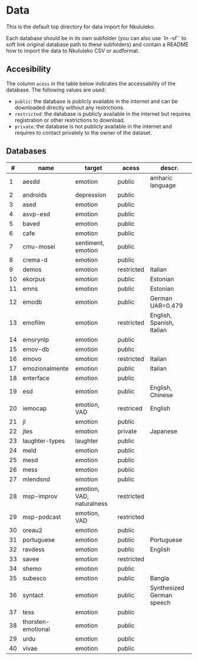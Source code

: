 # Data

This is the default top directory for data import for Nkululeko.

Each database should be in its own subfolder (you can also use `ln -sf`` to soft link original database path to these subfolders) and contain a README how to import the data to Nkululeko CSV or audformat.

## Accesibility

The column `acess` in the table below indicates the accessability of the database. The following values are used:
- `public`: the database is publicly available in the internet and can be downloaded directly without any restrictions.
- `restricted`: the database is publicly available in the internet but requires registration or other restrictions to download.
- `private`: the database is not publicly available in the internet and requires to contact privately to the owner of the dataset.

## Databases

| # |name | target | acess | descr. |
| --|---- | ------ | ----- | -------|
| 1 | aesdd | emotion | public | amharic language |
| 2 | androids | depression | public | |
| 3 | ased | emotion | public |
| 4 | asvp-esd | emotion | public |
| 5 | baved | emotion | public |
| 6 | cafe | emotion | public |
| 7 | cmu-mosei | sentiment, emotion| public |
| 8 | crema-d | emotion | public |
| 9 | demos | emotion | restricted | Italian |
|10 | ekorpus | emotion | public | Estonian |
|11 | emns | emotion | public | Estonian |
|12 | emodb | emotion | public | German   UAR=0.479 |
|13 | emofilm | emotion | restricted | English, Spanish, Italian |
|14 | emorynlp | emotion | public |  |   
|15 | emov-db | emotion | public |
|16 | emovo | emotion | restricted | Italian |
|17 | emozionalmente | emotion | public | Italian |
|18 | enterface | emotion | public | |
|19 | esd | emotion| public | English, Chinese|
|20 | iemocap | emotion, VAD | restriced | English |
|21 | jl | emotion | public |
|22 | jtes | emotion | private | Japanese |
|23 | laughter-types | laughter | public | |
|24 | meld | emotion | public | |
|25 | mesd | emotion | public | |
|26 | mess | emotion | public | |
|27 | mlendsnd | emotion | public |
|28 | msp-improv | emotion, VAD, naturalness | restricted |
|29 | msp-podcast | emotion, VAD | restricted |
|30 | oreau2 | emotion | public | |
|31 | portuguese | emotion | public |  Portuguese |
|32 | ravdess | emotion | public | English |
|33 | savee | emotion | restricted | |
|34 | shemo | emotion | public | |
|35 | subesco | emotion | public | Bangla |
|36 | syntact | emotion | public | Synthesized German speech |
|37 | tess | emotion | public | |
|38 | thorsten-emotional | emotion | public |
|29 | urdu | emotion | public | |
|40 | vivae | emotion | public | |
